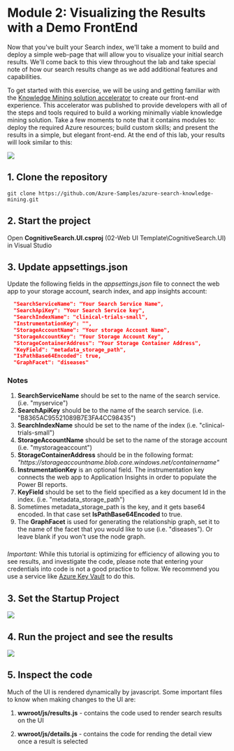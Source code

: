# Module 2: Visualizing the Results with a Demo FrontEnd
Now that you've built your Search index, we'll take a moment to build and deploy a simple web-page that will allow you to visualize your initial search results.  We'll come back to this view throughout the lab and take special note of how our search results change as we add additional features and capabilities.

To get started with this exercise, we will be using and getting familiar with the [Knowledge Mining solution accelerator](https://github.com/Azure-Samples/azure-search-knowledge-mining) to create our front-end experience.  This accelerator was published to provide developers with all of the steps and tools required to build a working minimally viable knowledge mining solution.  Take a few moments to note that it contains modules to: deploy the required Azure resources; build custom skills; and present the results in a simple, but elegant front-end.  At the end of this lab, your results will look similar to this:

![](images/intresults.png)

## 1. Clone the repository
```
git clone https://github.com/Azure-Samples/azure-search-knowledge-mining.git
```

## 2. Start the project

Open **CognitiveSearch.UI.csproj** (02-Web UI Template\CognitiveSearch.UI) in Visual Studio 

## 3. Update appsettings.json

Update the following fields in the *appsettings.json* file to connect the web app to your storage account, search index, and app insights account:

```json
  "SearchServiceName": "Your Search Service Name",
  "SearchApiKey": "Your Search Service key",
  "SearchIndexName": "clinical-trials-small",
  "InstrumentationKey": "",
  "StorageAccountName": "Your storage Account Name",
  "StorageAccountKey": "Your Storage Account Key",
  "StorageContainerAddress": "Your Storage Container Address",
  "KeyField": "metadata_storage_path",
  "IsPathBase64Encoded": true,
  "GraphFacet": "diseases"
```
 
### Notes
1. **SearchServiceName** should be set to the name of the search service. (i.e. "myservice")
1. **SearchApiKey** should be to the name of the search service. (i.e. "B8365AC95521089B7E3FA4CC98435")
1. **SearchIndexName** should be set to the name of the index (i.e. "clinical-trials-small")
1. **StorageAccountName** should be set to the name of the storage account (i.e. "mystorageaccount")
1. **StorageContainerAddress** should be in the following format: *"https://*storageaccountname*.blob.core.windows.net/*containername*"*
1. **InstrumentationKey** is an optional field. The instrumentation key connects the web app to Application Insights in order to populate the Power BI reports.
1. **KeyField** should be set to the field specified as a key document Id in the index. (i.e. "metadata_storage_path")
1. Sometimes metadata_storage_path is the key, and it gets base64 encoded. In that case set **IsPathBase64Encoded** to true.
1. The **GraphFacet** is used for generating the relationship graph, set it to the name of the facet that you would like to use (i.e. "diseases"). Or leave blank if you won't use the node graph.


###
*Important:* 
While this tutorial is optimizing for efficiency of allowing you to see results, and investigate the code, please note that entering your credentials into code is not a good practice to follow. We recommend you use a service like [Azure Key Vault](https://docs.microsoft.com/en-us/azure/key-vault/key-vault-overview) to do this.

## 3. Set the **Startup Project**
 
 ![](images/setstart.png)
 
## 4. Run the project and see the results
 
![](images/intresults.png)

## 5. Inspect the code

Much of the UI is rendered dynamically by javascript. Some important files to know when making changes to the UI are:

1. **wwroot/js/results.js** - contains the code used to render search results on the UI

2. **wwroot/js/details.js** - contains the code for rending the detail view once a result is selected


